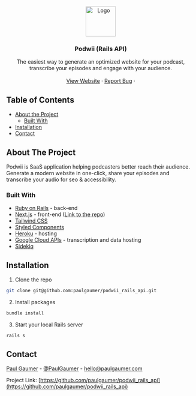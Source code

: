 <!-- PROJECT LOGO -->
<br />
<p align="center">
  <a href="https://github.com/paulgaumer/japan_life_stories">
    <img src="src/images/podcast-logo.png" alt="Logo" width="80" height="80">
  </a>

  <h3 align="center">Podwii (Rails API)</h3>

  <p align="center">
    The easiest way to generate an optimized website for your podcast, transcribe your episodes and engage with your audience.
    <br />
    <br />
    <a href="https://podwii.com/">View Website</a>
    ·
    <a href="https://www.paulgaumer.com/#contact-form">Report Bug</a>
    ·
  </p>
</p>

<!-- TABLE OF CONTENTS -->

## Table of Contents

- [About the Project](#about-the-project)
  - [Built With](#built-with)
- [Installation](#installation)
- [Contact](#contact)

<!-- ABOUT THE PROJECT -->

## About The Project

Podwii is SaaS application helping podcasters better reach their audience. Generate a modern website in one-click, share your episodes and transcribe your audio for seo & accessibility.

### Built With

- [Ruby on Rails](https://rubyonrails.org/) - back-end
- [Next.js](https://www.nextjs.org/) - front-end ([Link to the repo](https://github.com/paulgaumer/podwii_next_app))
- [Tailwind CSS](https://tailwindcss.com)
- [Styled Components](https://styled-components.com/)
- [Heroku](https://Heroku.com) - hosting
- [Google Cloud APIs](https://cloud.google.com/) - transcription and data hosting
- [Sidekiq](https://sidekiq.org/)

<!-- GETTING STARTED -->

## Installation

1. Clone the repo

```sh
git clone git@github.com:paulgaumer/podwii_rails_api.git
```

2. Install packages

```sh
bundle install
```

3. Start your local Rails server

```sh
rails s
```

<!-- ### Environment variables

The following variables are needed:

- `GATSBY_API_WEATHER` from the [Open Weather Map API](https://openweathermap.org/)
- `GATSBY_GOOGLE_ANALYTICS` from [Google Analytics](https://analytics.google.com/) -->

<!-- CONTACT -->

## Contact

[Paul Gaumer](https://paulgaumer.com) - [@PaulGaumer](https://twitter.com/@PaulGaumer) - hello@paulgaumer.com

Project Link: [https://github.com/paulgaumer/podwii_rails_api](https://github.com/paulgaumer/podwii_rails_api)
